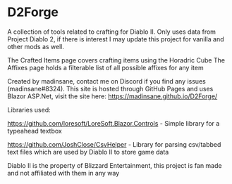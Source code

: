 # D2Forge

A collection of tools related to crafting for Diablo II.
Only uses data from Project Diablo 2, if there is interest I may update this project for vanilla and other mods as well.

The Crafted Items page covers crafting items using the Horadric Cube
The Affixes page holds a filterable list of all possible affixes for any item

Created by madinsane, contact me on Discord if you find any issues (madinsane#8324).
This site is hosted through GitHub Pages and uses Blazor ASP.Net, visit the site here: https://madinsane.github.io/D2Forge/

Libraries used:

  https://github.com/loresoft/LoreSoft.Blazor.Controls - Simple library for a typeahead textbox
  
  https://github.com/JoshClose/CsvHelper - Library for parsing csv/tabbed text files which are used by Diablo II to store game data

Diablo II is the property of Blizzard Entertainment, this project is fan made and not affiliated with them in any way

